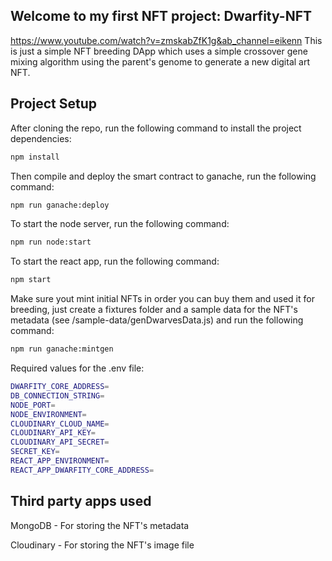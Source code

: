 ## Welcome to my first NFT project: Dwarfity-NFT
https://www.youtube.com/watch?v=zmskabZfK1g&ab_channel=eikenn
This is just a simple NFT breeding DApp which uses a simple crossover gene mixing algorithm using the parent's genome to generate a new digital art NFT.

## Project Setup
After cloning the repo, run the following command to install the project dependencies:

```bash
npm install
```

Then compile and deploy the smart contract to ganache, run the following command:

```bash
npm run ganache:deploy
```

To start the node server, run the following command:

```bash
npm run node:start
```

To start the react app, run the following command:

```bash
npm start
```

Make sure yout mint initial NFTs in order you can buy them and used it for breeding, just create a fixtures folder and a sample data for the NFT's metadata (see /sample-data/genDwarvesData.js) and run the following command:

```bash
npm run ganache:mintgen
```

Required values for the .env file:

```bash
DWARFITY_CORE_ADDRESS=
DB_CONNECTION_STRING=
NODE_PORT=
NODE_ENVIRONMENT=
CLOUDINARY_CLOUD_NAME=
CLOUDINARY_API_KEY=
CLOUDINARY_API_SECRET=
SECRET_KEY=
REACT_APP_ENVIRONMENT=
REACT_APP_DWARFITY_CORE_ADDRESS=
```

## Third party apps used

MongoDB - For storing the NFT's metadata

Cloudinary - For storing the NFT's image file

